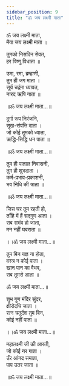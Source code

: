 ```yaml
---
sidebar_position: 9
title: "ॐ जय लक्ष्मी माता"
---
```


ॐ जय लक्ष्मी माता, <br/>
मैया जय लक्ष्मी माता ।

तुमको निसदिन सेवत,<br/>
हर विष्णु विधाता ॥

उमा, रमा, ब्रम्हाणी, <br/>
तुम ही जग माता । <br/>
सूर्य चद्रंमा ध्यावत, <br/>
नारद ऋषि गाता ॥

॥ॐ जय लक्ष्मी माता...॥

दुर्गा रूप निरंजनि, <br/>
सुख-संपत्ति दाता । <br/>
जो कोई तुमको ध्याता, <br/>
ऋद्धि-सिद्धि धन पाता ॥ <br/>

॥ॐ जय लक्ष्मी माता...॥

तुम ही पाताल निवासनी, <br/>
तुम ही शुभदाता । <br/>
कर्म-प्रभाव-प्रकाशनी, <br/>
भव निधि की त्राता ॥ <br/>

॥ॐ जय लक्ष्मी माता...॥

जिस घर तुम रहती हो,<br/>
ताँहि में हैं सद्‍गुण आता । <br/>
सब सभंव हो जाता, <br/>
मन नहीं घबराता ॥ <br/>

।।ॐ जय लक्ष्मी माता...॥

तुम बिन यज्ञ ना होता, <br/>
वस्त्र न कोई पाता । <br/>
खान पान का वैभव, <br/>
सब तुमसे आता ॥ <br/>

ॐ जय लक्ष्मी माता...॥

शुभ गुण मंदिर सुंदर, <br/>
क्षीरोदधि जाता । <br/>
रत्न चतुर्दश तुम बिन, <br/>
कोई नहीं पाता ॥ <br/>

।।ॐ जय लक्ष्मी माता...॥

महालक्ष्मी जी की आरती, <br/>
जो कोई नर गाता । <br/>
उँर आंनद समाता, <br/>
पाप उतर जाता ॥ <br/>

॥ॐ जय लक्ष्मी माता...॥

